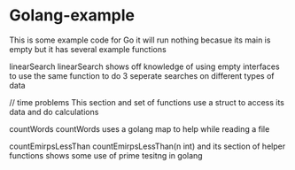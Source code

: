 # Golang-example
This is some example code for Go it will run nothing becasue its main is empty but it has several example functions

linearSearch
  linearSearch shows off knowledge of using empty interfaces to use the same function to do 3 seperate searches on different types of data
  
// time problems 
  This section and set of functions use a struct to access its data and do calculations
  
  countWords 
    countWords uses a golang map to help while reading a file
    
   countEmirpsLessThan
      countEmirpsLessThan(n int) and its section of helper functions shows some use of prime tesitng in golang
